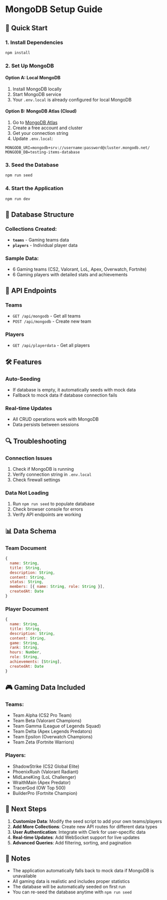 # MongoDB Setup Guide

## 🚀 Quick Start

### 1. Install Dependencies

```bash
npm install
```

### 2. Set Up MongoDB

#### Option A: Local MongoDB

1. Install MongoDB locally
2. Start MongoDB service
3. Your `.env.local` is already configured for local MongoDB

#### Option B: MongoDB Atlas (Cloud)

1. Go to [MongoDB Atlas](https://www.mongodb.com/atlas)
2. Create a free account and cluster
3. Get your connection string
4. Update `.env.local`:

```
MONGODB_URI=mongodb+srv://username:password@cluster.mongodb.net/
MONGODB_DB=testing-items-database
```

### 3. Seed the Database

```bash
npm run seed
```

### 4. Start the Application

```bash
npm run dev
```

## 📁 Database Structure

### Collections Created:

- **`teams`** - Gaming teams data
- **`players`** - Individual player data

### Sample Data:

- 6 Gaming teams (CS2, Valorant, LoL, Apex, Overwatch, Fortnite)
- 6 Gaming players with detailed stats and achievements

## 🔧 API Endpoints

### Teams

- `GET /api/mongodb` - Get all teams
- `POST /api/mongodb` - Create new team

### Players

- `GET /api/playerdata` - Get all players

## 🛠️ Features

### Auto-Seeding

- If database is empty, it automatically seeds with mock data
- Fallback to mock data if database connection fails

### Real-time Updates

- All CRUD operations work with MongoDB
- Data persists between sessions

## 🔍 Troubleshooting

### Connection Issues

1. Check if MongoDB is running
2. Verify connection string in `.env.local`
3. Check firewall settings

### Data Not Loading

1. Run `npm run seed` to populate database
2. Check browser console for errors
3. Verify API endpoints are working

## 📊 Data Schema

### Team Document

```javascript
{
  name: String,
  title: String,
  description: String,
  content: String,
  status: String,
  members: [{ name: String, role: String }],
  createdAt: Date
}
```

### Player Document

```javascript
{
  name: String,
  title: String,
  description: String,
  content: String,
  game: String,
  rank: String,
  hours: Number,
  role: String,
  achievements: [String],
  createdAt: Date
}
```

## 🎮 Gaming Data Included

### Teams:

- Team Alpha (CS2 Pro Team)
- Team Beta (Valorant Champions)
- Team Gamma (League of Legends Squad)
- Team Delta (Apex Legends Predators)
- Team Epsilon (Overwatch Champions)
- Team Zeta (Fortnite Warriors)

### Players:

- ShadowStrike (CS2 Global Elite)
- PhoenixRush (Valorant Radiant)
- MidLaneKing (LoL Challenger)
- WraithMain (Apex Predator)
- TracerGod (OW Top 500)
- BuilderPro (Fortnite Champion)

## 🚀 Next Steps

1. **Customize Data**: Modify the seed script to add your own teams/players
2. **Add More Collections**: Create new API routes for different data types
3. **User Authentication**: Integrate with Clerk for user-specific data
4. **Real-time Updates**: Add WebSocket support for live updates
5. **Advanced Queries**: Add filtering, sorting, and pagination

## 📝 Notes

- The application automatically falls back to mock data if MongoDB is unavailable
- All gaming data is realistic and includes proper statistics
- The database will be automatically seeded on first run
- You can re-seed the database anytime with `npm run seed`

